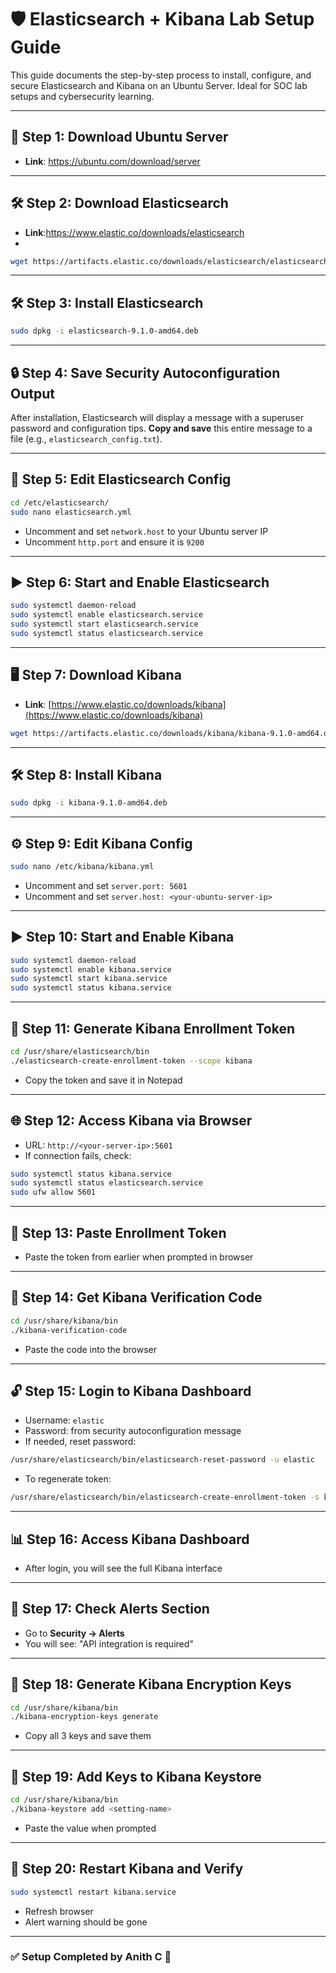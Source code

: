 # 🛡️ Elasticsearch + Kibana Lab Setup Guide

This guide documents the step-by-step process to install, configure, and secure Elasticsearch and Kibana on an Ubuntu Server. Ideal for SOC lab setups and cybersecurity learning.

---

## 🔧 Step 1: Download Ubuntu Server

- **Link**: https://ubuntu.com/download/server

---

## 🛠️ Step 2: Download Elasticsearch

- **Link**:https://www.elastic.co/downloads/elasticsearch
- 
```bash
wget https://artifacts.elastic.co/downloads/elasticsearch/elasticsearch-9.1.0-amd64.deb
```

---

## 🛠️ Step 3: Install Elasticsearch

```bash
sudo dpkg -i elasticsearch-9.1.0-amd64.deb
```

---

## 🔒 Step 4: Save Security Autoconfiguration Output

After installation, Elasticsearch will display a message with a superuser password and configuration tips. **Copy and save** this entire message to a file (e.g., `elasticsearch_config.txt`).

---

## 📝 Step 5: Edit Elasticsearch Config

```bash
cd /etc/elasticsearch/
sudo nano elasticsearch.yml
```

- Uncomment and set `network.host` to your Ubuntu server IP
- Uncomment `http.port` and ensure it is `9200`

---

## ▶️ Step 6: Start and Enable Elasticsearch

```bash
sudo systemctl daemon-reload
sudo systemctl enable elasticsearch.service
sudo systemctl start elasticsearch.service
sudo systemctl status elasticsearch.service
```

---

## 🖥️ Step 7: Download Kibana

- **Link**: [https://www.elastic.co/downloads/kibana](https://www.elastic.co/downloads/kibana)

```bash
wget https://artifacts.elastic.co/downloads/kibana/kibana-9.1.0-amd64.deb
```

---

## 🛠️ Step 8: Install Kibana

```bash
sudo dpkg -i kibana-9.1.0-amd64.deb
```

---

## ⚙️ Step 9: Edit Kibana Config

```bash
sudo nano /etc/kibana/kibana.yml
```

- Uncomment and set `server.port: 5601`
- Uncomment and set `server.host: <your-ubuntu-server-ip>`

---

## ▶️ Step 10: Start and Enable Kibana

```bash
sudo systemctl daemon-reload
sudo systemctl enable kibana.service
sudo systemctl start kibana.service
sudo systemctl status kibana.service
```

---

## 🔐 Step 11: Generate Kibana Enrollment Token

```bash
cd /usr/share/elasticsearch/bin
./elasticsearch-create-enrollment-token --scope kibana
```

- Copy the token and save it in Notepad

---

## 🌐 Step 12: Access Kibana via Browser

- URL: `http://<your-server-ip>:5601`
- If connection fails, check:

```bash
sudo systemctl status kibana.service
sudo systemctl status elasticsearch.service
sudo ufw allow 5601
```

---

## 🧾 Step 13: Paste Enrollment Token

- Paste the token from earlier when prompted in browser

---

## 🔑 Step 14: Get Kibana Verification Code

```bash
cd /usr/share/kibana/bin
./kibana-verification-code
```

- Paste the code into the browser

---

## 🔓 Step 15: Login to Kibana Dashboard

- Username: `elastic`
- Password: from security autoconfiguration message
- If needed, reset password:

```bash
/usr/share/elasticsearch/bin/elasticsearch-reset-password -u elastic
```

- To regenerate token:

```bash
/usr/share/elasticsearch/bin/elasticsearch-create-enrollment-token -s kibana
```

---

## 📊 Step 16: Access Kibana Dashboard

- After login, you will see the full Kibana interface

---

## 🚨 Step 17: Check Alerts Section

- Go to **Security → Alerts**
- You will see: "API integration is required"

---

## 🔐 Step 18: Generate Kibana Encryption Keys

```bash
cd /usr/share/kibana/bin
./kibana-encryption-keys generate
```

- Copy all 3 keys and save them

---

## 🔑 Step 19: Add Keys to Kibana Keystore

```bash
cd /usr/share/kibana/bin
./kibana-keystore add <setting-name>
```

- Paste the value when prompted

---

## 🔁 Step 20: Restart Kibana and Verify

```bash
sudo systemctl restart kibana.service
```

- Refresh browser
- Alert warning should be gone

---

### ✅ Setup Completed by **Anith C** 🎯

